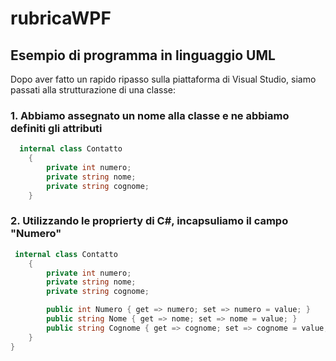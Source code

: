 # rubricaWPF
## Esempio di programma in linguaggio UML

Dopo aver fatto un rapido ripasso sulla piattaforma di Visual Studio, siamo passati alla strutturazione di una classe:


### 1. Abbiamo assegnato un nome alla classe e ne abbiamo definiti gli attributi


```C#
  internal class Contatto
    {
        private int numero;
        private string nome;
        private string cognome;
    }

```




### 2. Utilizzando le proprierty di C#, incapsuliamo il campo "Numero"


```C#
 internal class Contatto
    {
        private int numero;
        private string nome;
        private string cognome;

        public int Numero { get => numero; set => numero = value; }
        public string Nome { get => nome; set => nome = value; }
        public string Cognome { get => cognome; set => cognome = value; }
    }
}
```


